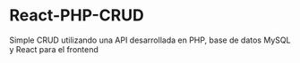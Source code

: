 # React-PHP-CRUD
Simple CRUD utilizando una API desarrollada en PHP, base de datos MySQL y React para el frontend
